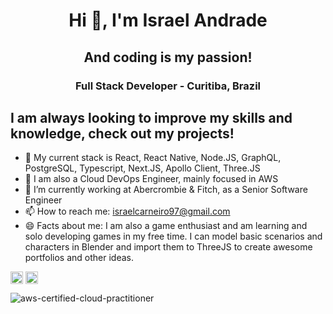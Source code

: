 <h1 align="center">Hi 👋, I'm Israel Andrade</h1>
<h2 align="center">And coding is my passion!</h2>
<h3 align="center">Full Stack Developer - Curitiba, Brazil</h3>

## I am always looking to improve my skills and knowledge, check out my projects!

- 🌱 My current stack is React, React Native, Node.JS, GraphQL, PostgreSQL, Typescript, Next.JS, Apollo Client, Three.JS
- 🚀 I am also a Cloud DevOps Engineer, mainly focused in AWS
- 🔭 I’m currently working at Abercrombie & Fitch, as a Senior Software Engineer
- 📫 How to reach me: israelcarneiro97@gmail.com
- 😄 Facts about me: I am also a game enthusiast and am learning and solo developing games in my free time. I can model basic scenarios and characters in Blender and import them to ThreeJS to create awesome portfolios and other ideas.

<a href="https://www.linkedin.com/in/devisraelandrade/" target="blank"><img align="center" src="https://cdn.jsdelivr.net/npm/simple-icons@3.0.1/icons/linkedin.svg" alt="https://www.linkedin.com/in/devisraelandrade/" height="20" width="20" /></a>
<a href="https://instagram.com/izzyandrade.dev" target="blank"><img align="center" src="https://cdn.jsdelivr.net/npm/simple-icons@3.0.1/icons/instagram.svg" alt="izzyandrade" height="20" width="20" /></a>

![aws-certified-cloud-practitioner](https://user-images.githubusercontent.com/33944736/172074211-17819702-bf96-4dee-863a-cddf4f3fb1d0.png)
